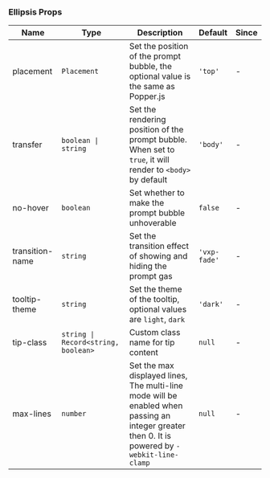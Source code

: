 ### Ellipsis Props

| Name            | Type                                | Description                                                                                                | Default      | Since |
| --------------- | ----------------------------------- | ---------------------------------------------------------------------------------------------------------- | ------------ | ----- |
| placement       | `Placement`                         | Set the position of the prompt bubble, the optional value is the same as Popper.js                         | `'top'`      | -     |
| transfer        | `boolean \| string`                 | Set the rendering position of the prompt bubble. When set to `true`, it will render to `<body>` by default | `'body'`     | -     |
| no-hover        | `boolean`                           | Set whether to make the prompt bubble unhoverable                                                          | `false`      | -     |
| transition-name | `string`                            | Set the transition effect of showing and hiding the prompt gas                                             | `'vxp-fade'` | -     |
| tooltip-theme   | `string`                            | Set the theme of the tooltip, optional values are `light`, `dark`                                          | `'dark'`     | -     |
| tip-class       | `string \| Record<string, boolean>` | Custom class name for tip content                                                                          | `null`       | -     |
| max-lines       | `number` | Set the max displayed lines, The multi-line mode will be enabled when passing an integer greater then 0. It is powered by `-webkit-line-clamp`                          | `null`       | -     |
